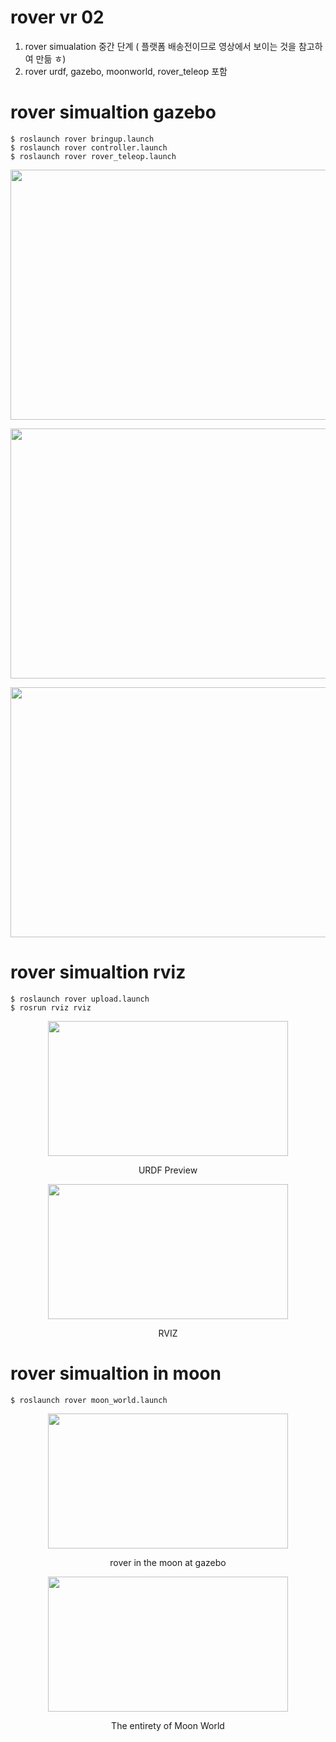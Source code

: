# rover vr 02
1. rover simualation 중간 단계 ( 플랫폼 배송전이므로 영상에서 보이는 것을 참고하여 만듦 ㅎ)
2. rover urdf, gazebo, moonworld, rover_teleop 포함



# rover simualtion gazebo 
    $ roslaunch rover bringup.launch
    $ roslaunch rover controller.launch
    $ roslaunch rover rover_teleop.launch
<p align = "center">
<img src="https://github.com/dongjineee/rover/assets/150753899/79ce4e89-d6a9-476b-aecb-70ec3c2e9776" width="700" height="400"/>
</p>
<p align = "center">


</p>
<p align = "center">
<img src="https://github.com/dongjineee/rover/assets/150753899/af620946-8386-40f8-b1a9-dfe3bc1baaf5" width="700" height="400"/>
</p>
<p align = "center">


</p>
<p align = "center">
<img src="https://github.com/dongjineee/rover/assets/150753899/3a6c15ea-95ed-4dda-b19f-91de0a7809a9" width="700" height="400"/>
</p>
<p align = "center">

</p>



# rover simualtion rviz 
    $ roslaunch rover upload.launch
    $ rosrun rviz rviz
<p align = "center">
<img src="https://github.com/dongjineee/rover/assets/150753899/cb6a03f4-10ba-469b-bd1f-f62b3e90e64b" width="384" height="216"/>
</p>
<p align = "center">
URDF Preview
</p>
<p align = "center">
<img src="https://github.com/dongjineee/rover/assets/150753899/7c316ba2-5ce0-4bf9-8488-8f46a37f432d" width="384" height="216"/>
</p>
<p align = "center">
RVIZ
</p>


# rover simualtion in moon
    $ roslaunch rover moon_world.launch
<p align = "center">
<img src="https://github.com/dongjineee/rover/assets/150753899/85094c72-ccf6-4dcb-a684-941eae689d8e" width="384" height="216"/>
</p>
<p align = "center">
rover in the  moon at gazebo 
</p>
<p align = "center">
<img src="https://github.com/dongjineee/rover/assets/150753899/348baaa9-4454-4091-8ec3-6d428f1564fb" width="384" height="216"/>
</p>
<p align = "center">
The entirety of Moon World
</p>

